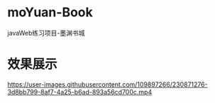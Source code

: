 # moYuan-Book
javaWeb练习项目-墨渊书城
# 效果展示

https://user-images.githubusercontent.com/109897266/230871276-3d8bb799-8af7-4a25-b6ad-893a56cd700c.mp4

